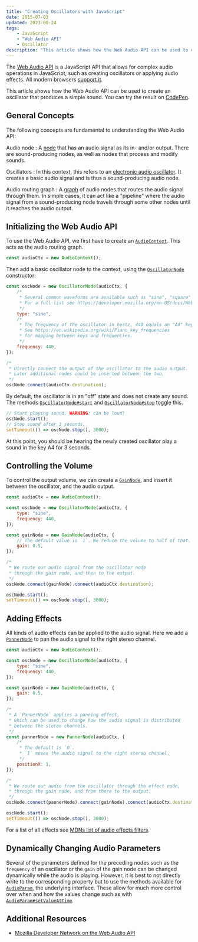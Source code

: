 ```yaml
---
title: "Creating Oscillators with JavaScript"
date: 2015-07-03
updated: 2023-08-24
tags:
    - JavaScript
    - "Web Audio API"
    - Oscillator
description: "This article shows how the Web Audio API can be used to create an oscillator that produces a simple sound."
---
```


The [Web Audio API](https://developer.mozilla.org/en-US/docs/Web/API/Web_Audio_API) is a JavaScript API that allows for complex audio operations in JavaScript, such as creating oscillators or applying audio effects. All modern browsers [support it](https://developer.mozilla.org/en-US/docs/Web/API/Web_Audio_API#browser_compatibility).

This article shows how the Web Audio API can be used to create an oscillator that produces a simple sound. You can try the result on [CodePen](https://codepen.io/RillingDev/pen/MWorWmG).

<!-- more -->

## General Concepts

The following concepts are fundamental to understanding the Web Audio API:

Audio node
: A [node](<https://en.wikipedia.org/wiki/Node_(computer_science)>) that has an audio signal as its in- and/or output. There are sound-producing nodes, as well as nodes that process and modify sounds.

Oscillators
: In this context, this refers to an [electronic audio oscillator](https://en.wikipedia.org/wiki/Electronic_oscillator). It creates a basic audio signal and is thus a sound-producing audio node.

Audio routing graph
: A [graph](<https://en.wikipedia.org/wiki/Graph_(abstract_data_type)>) of audio nodes that routes the audio signal through them. In simple cases, it can act like a "pipeline" where the audio signal from a sound-producing node travels through some other nodes until it reaches the audio output.

## Initializing the Web Audio API

To use the Web Audio API, we first have to create an [`AudioContext`](https://developer.mozilla.org/en-US/docs/Web/API/AudioContext). This acts as the audio routing graph.

```javascript
const audioCtx = new AudioContext();
```

Then add a basic oscillator node to the context, using the [`OscillatorNode`](https://developer.mozilla.org/en-US/docs/Web/API/OscillatorNode) constructor:

```javascript
const oscNode = new OscillatorNode(audioCtx, {
	/*
	 * Several common waveforms are available such as "sine", "square" or "sawtooth".
	 * For a full list see https://developer.mozilla.org/en-US/docs/Web/API/OscillatorNode/type.
	 */
	type: "sine",
	/*
	 * The frequency of the oscillator in hertz, 440 equals an "A4" key on a piano.
	 * See https://en.wikipedia.org/wiki/Piano_key_frequencies
	 * for mapping between keys and frequencies.
	 */
	frequency: 440,
});

/*
 * Directly connect the output of the oscillator to the audio output.
 * Later additional nodes could be inserted between the two.
 */
oscNode.connect(audioCtx.destination);
```

By default, the oscillator is in an "off" state and does not create any sound. The methods [`OscillatorNode#start`](https://developer.mozilla.org/en-US/docs/Web/API/AudioScheduledSourceNode/start) and [`OscillatorNode#stop`](https://developer.mozilla.org/en-US/docs/Web/API/AudioScheduledSourceNode/stop) toggle this.

```javascript
// Start playing sound. WARNING: can be loud!
oscNode.start();
// Stop sound after 3 seconds.
setTimeout(() => oscNode.stop(), 3000);
```

At this point, you should be hearing the newly created oscillator play a sound in the key A4 for 3 seconds.

## Controlling the Volume

To control the output volume, we can create a [`GainNode`](https://developer.mozilla.org/en-US/docs/Web/API/GainNode), and insert it between the oscillator, and the audio output.

```javascript
const audioCtx = new AudioContext();

const oscNode = new OscillatorNode(audioCtx, {
	type: "sine",
	frequency: 440,
});

const gainNode = new GainNode(audioCtx, {
	// The default value is `1`. We reduce the volume to half of that.
	gain: 0.5,
});

/*
 * We route our audio signal from the oscillator node
 * through the gain node, and then to the output.
 */
oscNode.connect(gainNode).connect(audioCtx.destination);

oscNode.start();
setTimeout(() => oscNode.stop(), 3000);
```

## Adding Effects

All kinds of audio effects can be applied to the audio signal. Here we add a [`PannerNode`](https://developer.mozilla.org/en-US/docs/Web/API/PannerNode) to pan the audio signal to the right stereo channel.

```javascript
const audioCtx = new AudioContext();

const oscNode = new OscillatorNode(audioCtx, {
	type: "sine",
	frequency: 440,
});

const gainNode = new GainNode(audioCtx, {
	gain: 0.5,
});

/*
 * A `PannerNode` applies a panning effect,
 * which can be used to change how the audio signal is distributed
 * between the stereo channels.
 */
const pannerNode = new PannerNode(audioCtx, {
	/*
	 * The default is `0`.
	 * `1` moves the audio signal to the right stereo channel.
	 */
	positionX: 1,
});

/*
 * We route our audio from the oscillator through the effect node,
 * through the gain node, and from there to the output.
 */
oscNode.connect(pannerNode).connect(gainNode).connect(audioCtx.destination);

oscNode.start();
setTimeout(() => oscNode.stop(), 3000);
```

For a list of all effects see [MDNs list of audio effects filters](https://developer.mozilla.org/en-US/docs/Web/API/Web_Audio_API#defining_audio_effects_filters).

## Dynamically Changing Audio Parameters

Several of the parameters defined for the preceding nodes such as the `frequency` of an oscillator or the `gain` of the gain node can be changed dynamically while the audio is playing. However, it is best to not directly write to the corresponding property but to use the methods available for [`AudioParam`](https://developer.mozilla.org/en-US/docs/Web/API/AudioParam), the underlying interface. These allow for much more control over when and how the values change such as with [`AudioParam#setValueAtTime`](https://developer.mozilla.org/en-US/docs/Web/API/AudioParam/setValueAtTime).

## Additional Resources

-   [Mozilla Developer Network on the Web Audio API](https://developer.mozilla.org/en-US/docs/Web/API/Web_Audio_API)
